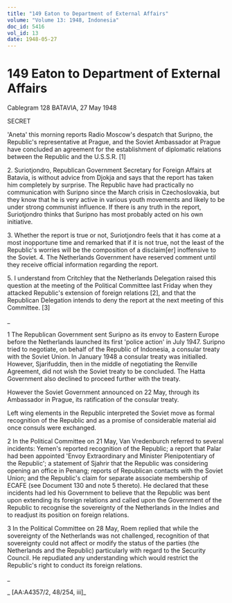 ```yaml
---
title: "149 Eaton to Department of External Affairs"
volume: "Volume 13: 1948, Indonesia"
doc_id: 5416
vol_id: 13
date: 1948-05-27
---
```


# 149 Eaton to Department of External Affairs

Cablegram 128 BATAVIA, 27 May 1948

SECRET

'Aneta' this morning reports Radio Moscow's despatch that Suripno, the Republic's representative at Prague, and the Soviet Ambassador at Prague have concluded an agreement for the establishment of diplomatic relations between the Republic and the U.S.S.R. [1]

2\. Suriotjondro, Republican Government Secretary for Foreign Affairs at Batavia, is without advice from Djokja and says that the report has taken him completely by surprise. The Republic have had practically no communication with Suripno since the March crisis in Czechoslovakia, but they know that he is very active in various youth movements and likely to be under strong communist influence. If there is any truth in the report, Suriotjondro thinks that Suripno has most probably acted on his own initiative.

3\. Whether the report is true or not, Suriotjondro feels that it has come at a most inopportune time and remarked that if it is not true, not the least of the Republic's worries will be the composition of a disclaim[er] inoffensive to the Soviet. 4. The Netherlands Government have reserved comment until they receive official information regarding the report.

5\. I understand from Critchley that the Netherlands Delegation raised this question at the meeting of the Political Committee last Friday when they attacked Republic's extension of foreign relations [2], and that the Republican Delegation intends to deny the report at the next meeting of this Committee. [3]

_

1 The Republican Government sent Suripno as its envoy to Eastern Europe before the Netherlands launched its first 'police action' in July 1947. Suripno tried to negotiate, on behalf of the Republic of Indonesia, a consular treaty with the Soviet Union. In January 1948 a consular treaty was initialled. However, Sjarifuddin, then in the middle of negotiating the Renville Agreement, did not wish the Soviet treaty to be concluded. The Hatta Government also declined to proceed further with the treaty.

However the Soviet Government announced on 22 May, through its Ambassador in Prague, its ratification of the consular treaty.

Left wing elements in the Republic interpreted the Soviet move as formal recognition of the Republic and as a promise of considerable material aid once consuls were exchanged.

2 In the Political Committee on 21 May, Van Vredenburch referred to several incidents: Yemen's reported recognition of the Republic; a report that Palar had been appointed 'Envoy Extraordinary and Minister Plenipotentiary of the Republic'; a statement of Sjahrir that the Republic was considering opening an office in Penang; reports of Republican contacts with the Soviet Union; and the Republic's claim for separate associate membership of ECAFE (see Document 130 and note 5 thereto). He declared that these incidents had led his Government to believe that the Republic was bent upon extending its foreign relations and called upon the Government of the Republic to recognise the sovereignty of the Netherlands in the Indies and to readjust its position on foreign relations.

3 In the Political Committee on 28 May, Roem replied that while the sovereignty of the Netherlands was not challenged, recognition of that sovereignty could not affect or modify the status of the parties (the Netherlands and the Republic) particularly with regard to the Security Council. He repudiated any understanding which would restrict the Republic's right to conduct its foreign relations.

_

_ [AA:A4357/2, 48/254, iii]_
